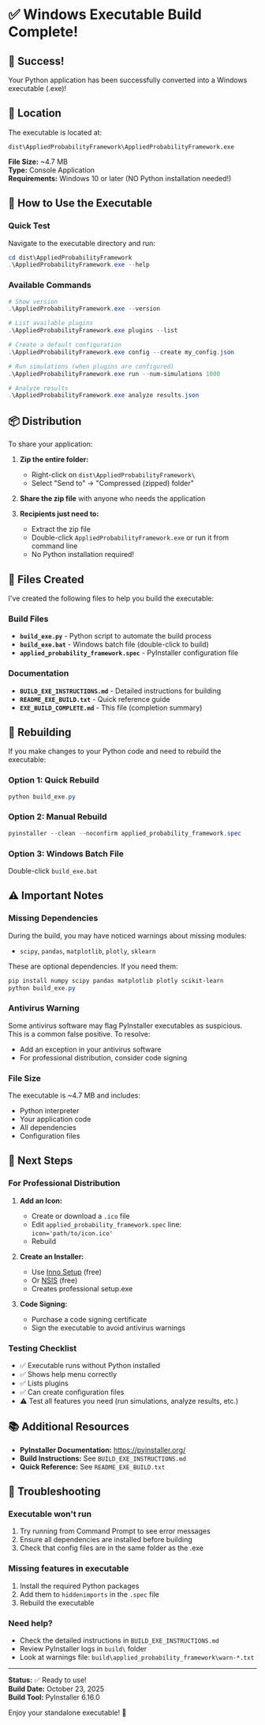# ✅ Windows Executable Build Complete!

## 🎉 Success!

Your Python application has been successfully converted into a Windows executable (.exe)!

## 📁 Location

The executable is located at:
```
dist\AppliedProbabilityFramework\AppliedProbabilityFramework.exe
```

**File Size:** ~4.7 MB  
**Type:** Console Application  
**Requirements:** Windows 10 or later (NO Python installation needed!)

## 🚀 How to Use the Executable

### Quick Test

Navigate to the executable directory and run:

```powershell
cd dist\AppliedProbabilityFramework
.\AppliedProbabilityFramework.exe --help
```

### Available Commands

```powershell
# Show version
.\AppliedProbabilityFramework.exe --version

# List available plugins
.\AppliedProbabilityFramework.exe plugins --list

# Create a default configuration
.\AppliedProbabilityFramework.exe config --create my_config.json

# Run simulations (when plugins are configured)
.\AppliedProbabilityFramework.exe run --num-simulations 1000

# Analyze results
.\AppliedProbabilityFramework.exe analyze results.json
```

## 📦 Distribution

To share your application:

1. **Zip the entire folder:**
   - Right-click on `dist\AppliedProbabilityFramework\`
   - Select "Send to" → "Compressed (zipped) folder"

2. **Share the zip file** with anyone who needs the application

3. **Recipients just need to:**
   - Extract the zip file
   - Double-click `AppliedProbabilityFramework.exe` or run it from command line
   - No Python installation required!

## 🔧 Files Created

I've created the following files to help you build the executable:

### Build Files

- **`build_exe.py`** - Python script to automate the build process
- **`build_exe.bat`** - Windows batch file (double-click to build)
- **`applied_probability_framework.spec`** - PyInstaller configuration file

### Documentation

- **`BUILD_EXE_INSTRUCTIONS.md`** - Detailed instructions for building
- **`README_EXE_BUILD.txt`** - Quick reference guide
- **`EXE_BUILD_COMPLETE.md`** - This file (completion summary)

## 🔄 Rebuilding

If you make changes to your Python code and need to rebuild the executable:

### Option 1: Quick Rebuild
```powershell
python build_exe.py
```

### Option 2: Manual Rebuild
```powershell
pyinstaller --clean --noconfirm applied_probability_framework.spec
```

### Option 3: Windows Batch File
Double-click `build_exe.bat`

## ⚠️ Important Notes

### Missing Dependencies
During the build, you may have noticed warnings about missing modules:
- `scipy`, `pandas`, `matplotlib`, `plotly`, `sklearn`

These are optional dependencies. If you need them:

```powershell
pip install numpy scipy pandas matplotlib plotly scikit-learn
python build_exe.py
```

### Antivirus Warning
Some antivirus software may flag PyInstaller executables as suspicious. This is a common false positive. To resolve:
- Add an exception in your antivirus software
- For professional distribution, consider code signing

### File Size
The executable is ~4.7 MB and includes:
- Python interpreter
- Your application code
- All dependencies
- Configuration files

## 🎯 Next Steps

### For Professional Distribution

1. **Add an Icon:**
   - Create or download a `.ico` file
   - Edit `applied_probability_framework.spec` line: `icon='path/to/icon.ico'`
   - Rebuild

2. **Create an Installer:**
   - Use [Inno Setup](https://jrsoftware.org/isinfo.php) (free)
   - Or [NSIS](https://nsis.sourceforge.io/) (free)
   - Creates professional setup.exe

3. **Code Signing:**
   - Purchase a code signing certificate
   - Sign the executable to avoid antivirus warnings

### Testing Checklist

- ✅ Executable runs without Python installed
- ✅ Shows help menu correctly
- ✅ Lists plugins
- ✅ Can create configuration files
- ⚠️ Test all features you need (run simulations, analyze results, etc.)

## 📚 Additional Resources

- **PyInstaller Documentation:** https://pyinstaller.org/
- **Build Instructions:** See `BUILD_EXE_INSTRUCTIONS.md`
- **Quick Reference:** See `README_EXE_BUILD.txt`

## 🐛 Troubleshooting

### Executable won't run
1. Try running from Command Prompt to see error messages
2. Ensure all dependencies are installed before building
3. Check that config files are in the same folder as the .exe

### Missing features in executable
1. Install the required Python packages
2. Add them to `hiddenimports` in the `.spec` file
3. Rebuild the executable

### Need help?
- Check the detailed instructions in `BUILD_EXE_INSTRUCTIONS.md`
- Review PyInstaller logs in `build\` folder
- Look at warnings file: `build\applied_probability_framework\warn-*.txt`

---

**Status:** ✅ Ready to use!  
**Build Date:** October 23, 2025  
**Build Tool:** PyInstaller 6.16.0

Enjoy your standalone executable! 🎉


